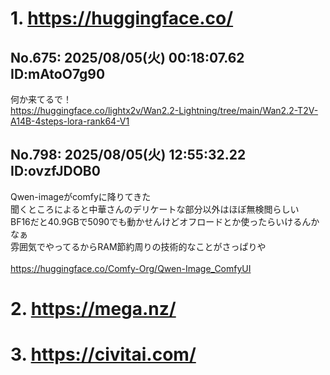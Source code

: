 # 1. https://huggingface.co/
## No.675:	2025/08/05(火) 00:18:07.62 ID:mAtoO7g90
 何か来てるで！ <br> <a href='https://huggingface.co/lightx2v/Wan2.2-Lightning/tree/main/Wan2.2-T2V-A14B-4steps-lora-rank64-V1'>https://huggingface.co/lightx2v/Wan2.2-Lightning/tree/main/Wan2.2-T2V-A14B-4steps-lora-rank64-V1</a> 
<br>

## No.798:	2025/08/05(火) 12:55:32.22 ID:ovzfJDOB0
 Qwen-imageがcomfyに降りてきた <br> 聞くところによると中華さんのデリケートな部分以外はほぼ無検閲らしい <br> BF16だと40.9GBで5090でも動かせんけどオフロードとか使ったらいけるんかなぁ <br> 雰囲気でやってるからRAM節約周りの技術的なことがさっぱりや <br>  <br> <a href='https://huggingface.co/Comfy-Org/Qwen-Image_ComfyUI'>https://huggingface.co/Comfy-Org/Qwen-Image_ComfyUI</a> 
<br>

# 2. https://mega.nz/
# 3. https://civitai.com/
